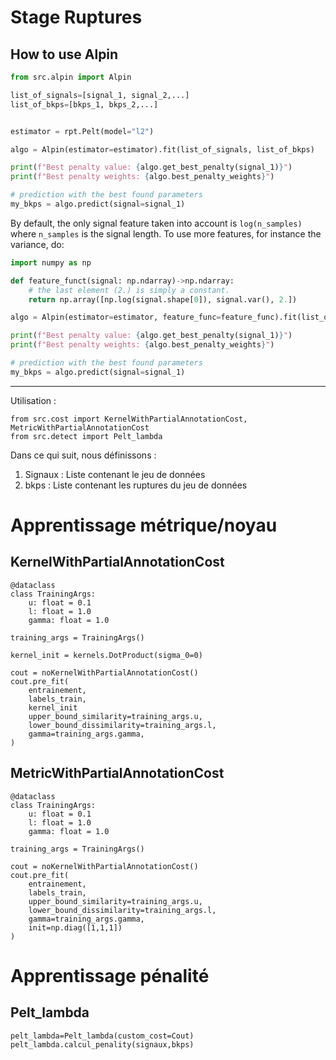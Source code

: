 # Stage Ruptures


## How to use Alpin

```python
from src.alpin import Alpin

list_of_signals=[signal_1, signal_2,...]
list_of_bkps=[bkps_1, bkps_2,...]


estimator = rpt.Pelt(model="l2")

algo = Alpin(estimator=estimator).fit(list_of_signals, list_of_bkps)

print(f"Best penalty value: {algo.get_best_penalty(signal_1)}")
print(f"Best penalty weights: {algo.best_penalty_weights}")

# prediction with the best found parameters
my_bkps = algo.predict(signal=signal_1)
```

By default, the only signal feature taken into account is `log(n_samples)` where `n_samples` is the signal length.
To use more features, for instance the variance, do:

```python
import numpy as np

def feature_funct(signal: np.ndarray)->np.ndarray:
    # the last element (2.) is simply a constant.
    return np.array([np.log(signal.shape[0]), signal.var(), 2.])

algo = Alpin(estimator=estimator, feature_func=feature_func).fit(list_of_signals, list_of_bkps)

print(f"Best penalty value: {algo.get_best_penalty(signal_1)}")
print(f"Best penalty weights: {algo.best_penalty_weights}")

# prediction with the best found parameters
my_bkps = algo.predict(signal=signal_1)
```

----

Utilisation : 
```
from src.cost import KernelWithPartialAnnotationCost, MetricWithPartialAnnotationCost
from src.detect import Pelt_lambda
```

Dans ce qui suit, nous définissons : 

1. Signaux : Liste contenant le jeu de données 
2. bkps : Liste contenant les ruptures du jeu de données

# Apprentissage métrique/noyau

## KernelWithPartialAnnotationCost

```
@dataclass
class TrainingArgs:
    u: float = 0.1
    l: float = 1.0
    gamma: float = 1.0
        
training_args = TrainingArgs()

kernel_init = kernels.DotProduct(sigma_0=0)

cout = noKernelWithPartialAnnotationCost()
cout.pre_fit(
    entrainement,
    labels_train,
    kernel_init
    upper_bound_similarity=training_args.u,
    lower_bound_dissimilarity=training_args.l,
    gamma=training_args.gamma,
)

```

## MetricWithPartialAnnotationCost


```
@dataclass
class TrainingArgs:
    u: float = 0.1
    l: float = 1.0
    gamma: float = 1.0
        
training_args = TrainingArgs()

cout = noKernelWithPartialAnnotationCost()
cout.pre_fit(
    entrainement,
    labels_train,
    upper_bound_similarity=training_args.u,
    lower_bound_dissimilarity=training_args.l,
    gamma=training_args.gamma,
    init=np.diag([1,1,1])
)

```

# Apprentissage pénalité

## Pelt_lambda

```
pelt_lambda=Pelt_lambda(custom_cost=Cout)
pelt_lambda.calcul_penality(signaux,bkps)

```
